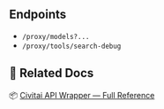 ## Endpoints

- `/proxy/models?...`
- `/proxy/tools/search-debug`

## 📄 Related Docs

📦 [Civitai API Wrapper — Full Reference](./Civitai_API_Wrapper.md)
